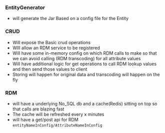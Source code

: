 ### EntityGenerator
- will generate the Jar Based on a config file for the Entity

### CRUD
- Will expose the Basic crud operations
- WIll allow an RDM service to be registered
- Will have some in-memory config on which RDM calls to make so that we can avoid calling (RDM transcoding) for all attribute values
- Will have additional logic for get operations to call RDM lookup values and then send those values to client
- Storing will happen for original data and transcoding will happen on the fly

### RDM
- will have a underlying No_SQL db and a cache(Redis) sitting on top so that calls are blazing fast
- The cache will be refreshed every x minutes
- will have a get/post api for RDM `entityNameInConfig/AttributeNameInConfig`
